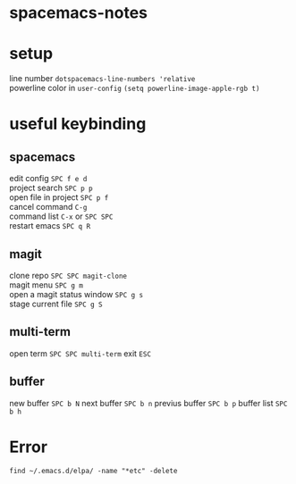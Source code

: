 # spacemacs-notes

# setup
line number `dotspacemacs-line-numbers 'relative`  
powerline color in `user-config` `(setq powerline-image-apple-rgb t)`  

# useful keybinding
## spacemacs
edit config `SPC f e d`  
project search `SPC p p`  
open file in project `SPC p f`  
cancel command `C-g`  
command list `C-x` or `SPC SPC`  
restart emacs `SPC q R`  

## magit
clone repo `SPC SPC magit-clone`  
magit menu `SPC g m`  
open a magit status window `SPC g s`  
stage current file `SPC g S`  

## multi-term
open term `SPC SPC multi-term`
exit `ESC`

## buffer
new buffer `SPC b N`
next buffer `SPC b n`
previus buffer `SPC b p`
buffer list `SPC b h`

# Error 
`find ~/.emacs.d/elpa/ -name "*etc" -delete` 
